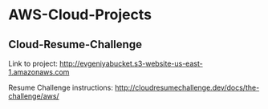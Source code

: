 # AWS-Cloud-Projects
## Cloud-Resume-Challenge
Link to project:  http://evgeniyabucket.s3-website-us-east-1.amazonaws.com

Resume Challenge instructions: http://cloudresumechallenge.dev/docs/the-challenge/aws/

